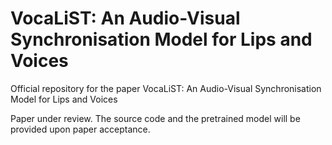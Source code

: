 # VocaLiST: An Audio-Visual Synchronisation Model for Lips and Voices
Official repository for the paper VocaLiST: An Audio-Visual Synchronisation Model for Lips and Voices

Paper under review. The source code and the pretrained model will be provided upon paper acceptance.
